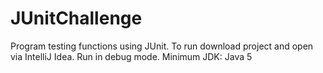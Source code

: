 # JUnitChallenge
Program testing functions using JUnit.
To run download project and open via IntelliJ Idea.
Run in debug mode.
Minimum JDK: Java 5
